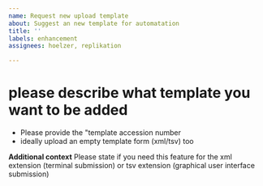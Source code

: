 ```yaml
---
name: Request new upload template
about: Suggest an new template for automatation
title: ''
labels: enhancement
assignees: hoelzer, replikation

---
```


# please describe what template you want to be added

* Please provide the "template accession number
* ideally upload an empty template form (xml/tsv) too

**Additional context**
Please state if you need this feature for the xml extension (terminal submission) or tsv extension (graphical user interface submission)
